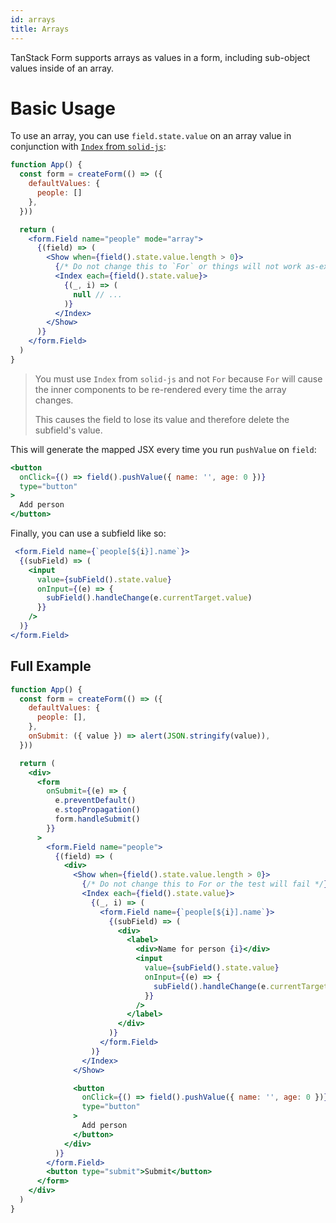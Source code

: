```yaml
---
id: arrays
title: Arrays
---
```


TanStack Form supports arrays as values in a form, including sub-object values inside of an array.

# Basic Usage

To use an array, you can use `field.state.value` on an array value in conjunction
with [`Index` from `solid-js`](https://www.solidjs.com/tutorial/flow_index):

```jsx
function App() {
  const form = createForm(() => ({
    defaultValues: {
      people: []
    },
  }))

  return (
    <form.Field name="people" mode="array">
      {(field) => (
        <Show when={field().state.value.length > 0}>
          {/* Do not change this to `For` or things will not work as-expected */}
          <Index each={field().state.value}>
            {(_, i) => (
              null // ...
            )}
          </Index>
        </Show>
      )}
    </form.Field>
  )
}
```

> You must use `Index` from `solid-js` and not `For` because `For` will cause the inner components to be re-rendered
> every time the array changes.
>
> This causes the field to lose its value and therefore delete the subfield's value.

This will generate the mapped JSX every time you run `pushValue` on `field`:

```jsx
<button
  onClick={() => field().pushValue({ name: '', age: 0 })}
  type="button"
>
  Add person
</button>
```

Finally, you can use a subfield like so:

```jsx
 <form.Field name={`people[${i}].name`}>
  {(subField) => (
    <input
      value={subField().state.value}
      onInput={(e) => {
        subField().handleChange(e.currentTarget.value)
      }}
    />
  )}
</form.Field>
```

## Full Example

```jsx
function App() {
  const form = createForm(() => ({
    defaultValues: {
      people: [],
    },
    onSubmit: ({ value }) => alert(JSON.stringify(value)),
  }))

  return (
    <div>
      <form
        onSubmit={(e) => {
          e.preventDefault()
          e.stopPropagation()
          form.handleSubmit()
        }}
      >
        <form.Field name="people">
          {(field) => (
            <div>
              <Show when={field().state.value.length > 0}>
                {/* Do not change this to For or the test will fail */}
                <Index each={field().state.value}>
                  {(_, i) => (
                    <form.Field name={`people[${i}].name`}>
                      {(subField) => (
                        <div>
                          <label>
                            <div>Name for person {i}</div>
                            <input
                              value={subField().state.value}
                              onInput={(e) => {
                                subField().handleChange(e.currentTarget.value)
                              }}
                            />
                          </label>
                        </div>
                      )}
                    </form.Field>
                  )}
                </Index>
              </Show>

              <button
                onClick={() => field().pushValue({ name: '', age: 0 })}
                type="button"
              >
                Add person
              </button>
            </div>
          )}
        </form.Field>
        <button type="submit">Submit</button>
      </form>
    </div>
  )
}
```
